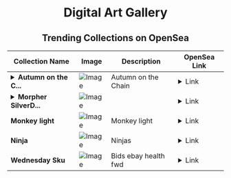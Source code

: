 <div align="center">

# Digital Art Gallery

## Trending Collections on OpenSea

| Collection Name                       | Image                                                                                     | Description                       | OpenSea Link                                                                                          |
|---------------------------------------|-------------------------------------------------------------------------------------------|-----------------------------------|--------------------------------------------------------------------------------------------------------|
| **<details><summary>Autumn on the C...</summary>Autumn on the Chain</details>** | ![Image](https://i.seadn.io/s/raw/files/2995505814412217ac24140da83476b3.webp?w=500&auto=format?w=200&auto=format) | Autumn on the Chain | <details><summary>Link</summary>[Autumn on the Chain](https://opensea.io/collection/autumn-on-the-chain)</details> |
| **<details><summary>Morpher SilverD...</summary>Morpher SilverDemo</details>** | ![Image](https://raw.seadn.io/files/0e39fb20157014ef3e82a89e0f241935.svg?w=200&auto=format) |  | <details><summary>Link</summary>[Morpher SilverDemo](https://opensea.io/collection/morpher-silverdemo-1)</details> |
| **Monkey light** | ![Image](https://i.seadn.io/s/raw/files/3ba78d4199895effc0d73ca701f72637.jpg?w=500&auto=format?w=200&auto=format) | Monkey light | <details><summary>Link</summary>[Monkey light](https://opensea.io/collection/monkey-light)</details> |
| **Ninja** | ![Image](https://i.seadn.io/s/raw/files/8e2705ac0e710705ad826ed0a5a1d962.jpg?w=500&auto=format?w=200&auto=format) | Ninjas | <details><summary>Link</summary>[Ninja](https://opensea.io/collection/ninja-253)</details> |
| **Wednesday Sku** | ![Image](https://i.seadn.io/s/raw/files/d00b71202c48e4d2ce1768840d60fc0e.jpg?w=500&auto=format?w=200&auto=format) | Bids ebay health fwd | <details><summary>Link</summary>[Wednesday Sku](https://opensea.io/collection/wednesday-sku)</details> |

</div>